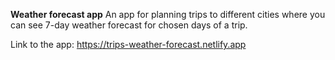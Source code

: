 **Weather forecast app** 
An app for planning trips to different cities where you can see 7-day weather forecast for chosen days of a trip.

Link to the app: https://trips-weather-forecast.netlify.app
